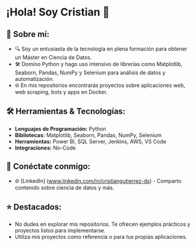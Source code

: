 # ¡Hola! Soy Cristian 👋

## 🚀 Sobre mí:
- 🔍 Soy un entusiasta de la tecnología en plena formación para obtener un Máster en Ciencia de Datos.
- 🛠️ Domino Python y hago uso intensivo de librerías como Matplotlib, Seaborn, Pandas, NumPy y Selenium para análisis de datos y automatización.
- 🌐 En mis repositorios encontrarás proyectos sobre aplicaciones web, web scraping, bots y apps en Docker.

## 🛠 Herramientas & Tecnologías:

- **Lenguajes de Programación:** Python
- **Bibliotecas:** Matplotlib, Seaborn, Pandas, NumPy, Selenium
- **Herramientas:** Power BI, SQL Server, Jenkins, AWS, VS Code
- **Integraciones:** No-Code

## 🔗 Conéctate conmigo:
- 🌐 [LinkedIn] (www.linkedin.com/in/cristiangutierrez-ds) - Comparto contenido sobre ciencia de datos y más.

## ⭐ Destacados:
- No dudes en explorar mis repositorios. Te ofrecen ejemplos prácticos y proyectos listos para implementarse.
- Utiliza mis proyectos como referencia o para tus propias aplicaciones.





